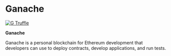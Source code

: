 # Ganache

[![G Truffle](https://ethereum.consensys.net/hs-fs/hubfs/G%20Truffle.png?width=212&name=G%20Truffle.png)](http://bit.ly/ganache-devportal)

**Ganache** 

Ganache is a personal blockchain for Ethereum development that developers can use to deploy contracts, develop applications, and run tests.



